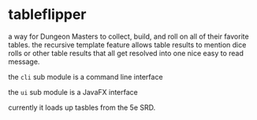 # tableflipper

a way for Dungeon Masters to collect, build, and roll on all of their favorite tables. the recursive template feature allows table results to mention dice rolls or other table results that all get resolved into one nice easy to read message. 

the `cli` sub module is a command line interface

the `ui` sub module is a JavaFX interface

currently it loads up tasbles from the 5e SRD. 
